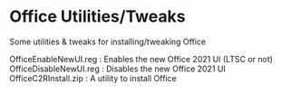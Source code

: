 # Office Utilities/Tweaks

Some utilities & tweaks for installing/tweaking Office

OfficeEnableNewUI.reg : Enables the new Office 2021 UI (LTSC or not)
OfficeDisableNewUI.reg : Disables the new Office 2021 UI
OfficeC2RInstall.zip : A utility to install Office
